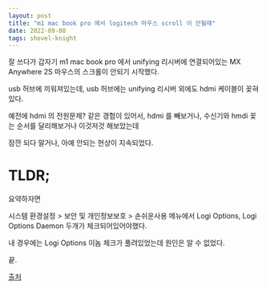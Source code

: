 ```yaml
---
layout: post
title: "m1 mac book pro 에서 logitech 마우스 scroll 이 안될때"
date: 2022-09-08
tags: shovel-knight
---
```



잘 쓰다가 갑자기 m1 mac book pro 에서 unifying 리시버에 연결되어있는 MX Anywhere 2S 마우스의 스크롤이 안되기 시작했다.

usb 허브에 끼워져있는데, usb 허브에는 unifying 리시버 외에도 hdmi 케이블이 꽂혀있다.

예전에 hdmi 의 전원문제? 같은 경험이 있어서, hdmi 를 빼보거나, 수신기와 hmdi 꽂는 순서를 달리해보거나 이것저것 해보았는데

잠깐 되다 말거나, 아예 안되는 현상이 지속되었다.

# TLDR;

요약하자면

시스템 환경설정 > 보안 및 개인정보보호 > 손쉬운사용 메뉴에서 Logi Options, Logi Options Daemon 두개가 체크되어있어야했다.

내 경우에는 Logi Options 이놈 체크가 풀려있었는데 원인은 알 수 없었다.

끝.

[출처](https://www.droidwin.com/fix-logitech-mouse-scroll-wheel-not-working-on-mac/)